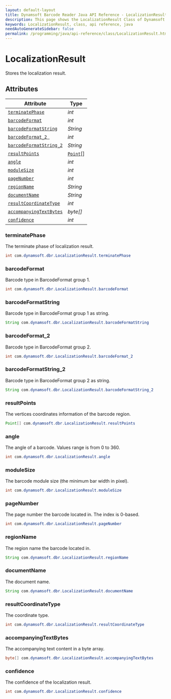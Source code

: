 ```yaml
---
layout: default-layout
title: Dynamsoft Barcode Reader Java API Reference - LocalizationResult Class
description: This page shows the LocalizationResult Class of Dynamsoft Barcode Reader for Java SDK API Reference.
keywords: LocalizationResult, class, api reference, java
needAutoGenerateSidebar: false
permalink: /programming/java/api-reference/class/LocalizationResult.html
---
```



# LocalizationResult
Stores the localization result.
  

## Attributes
  
| Attribute | Type |
|---------- | ---- |
| [`terminatePhase`](#terminatephase) | *int* |
| [`barcodeFormat`](#barcodeformat) | *int* |
| [`barcodeFormatString`](#barcodeformatstring) | *String* |
| [`barcodeFormat_2 `](#barcodeformat_2 ) | *int* |
| [`barcodeFormatString_2`](#barcodeformatstring_2) | *String* |
| [`resultPoints`](#resultpoints) | [`Point`](Point.md)\[\] |
| [`angle`](#angle) | *int* |
| [`moduleSize`](#modulesize) | *int* |
| [`pageNumber`](#pagenumber) | *int* |
| [`regionName`](#regionname) | *String* |
| [`documentName`](#documentname)| *String* |
| [`resultCoordinateType`](#resultcoordinatetype) | *int* |
| [`accompanyingTextBytes`](#accompanyingtextbytes) | *byte\[\]* |
| [`confidence`](#confidence) | *int* |


### terminatePhase
The terminate phase of localization result.
```java
int com.dynamsoft.dbr.LocalizationResult.terminatePhase
```

### barcodeFormat
Barcode type in BarcodeFormat group 1.
```java
int com.dynamsoft.dbr.LocalizationResult.barcodeFormat
```

### barcodeFormatString
Barcode type in BarcodeFormat group 1 as string.
```java
String com.dynamsoft.dbr.LocalizationResult.barcodeFormatString
```

### barcodeFormat_2
Barcode type in BarcodeFormat group 2.
```java
int com.dynamsoft.dbr.LocalizationResult.barcodeFormat_2
```

### barcodeFormatString_2
Barcode type in BarcodeFormat group 2 as string.
```java
String com.dynamsoft.dbr.LocalizationResult.barcodeFormatString_2
```

### resultPoints
The vertices coordinates information of the barcode region.
```java
Point[] com.dynamsoft.dbr.LocalizationResult.resultPoints
```

### angle
The angle of a barcode. Values range is from 0 to 360.
```java
int com.dynamsoft.dbr.LocalizationResult.angle
```

### moduleSize
The barcode module size (the minimum bar width in pixel).
```java
int com.dynamsoft.dbr.LocalizationResult.moduleSize
```

### pageNumber
The page number the barcode located in. The index is 0-based.
```java
int com.dynamsoft.dbr.LocalizationResult.pageNumber
```

### regionName
The region name the barcode located in.
```java
String com.dynamsoft.dbr.LocalizationResult.regionName
```

### documentName
The document name.
```java
String com.dynamsoft.dbr.LocalizationResult.documentName
```

### resultCoordinateType
The coordinate type.
```java
int com.dynamsoft.dbr.LocalizationResult.resultCoordinateType
```

### accompanyingTextBytes
The accompanying text content in a byte array.
```java
byte[] com.dynamsoft.dbr.LocalizationResult.accompanyingTextBytes
```

### confidence
The confidence of the localization result.
```java
int com.dynamsoft.dbr.LocalizationResult.confidence
```

